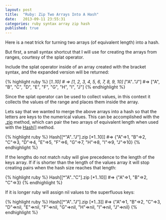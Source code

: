 ```yaml
---
layout: post
title:  "Ruby: Zip Two Arrays Into A Hash"
date:   2013-09-11 23:55:31
categories: ruby syntax array zip hash
published: true
---
```


Here is a neat trick for turning two arrays (of equivalent length) into a hash.

But first, a small syntax shortcut that I will use for creating the arrays from ranges, courtesy of the splat operator.

Include the splat operator inside of an array created with the bracket syntax, and the expanded version will be returned:

{% highlight ruby %}
[*1..10]  # => [1, 2, 3, 4, 5, 6, 7, 8, 9, 10]
[*"A".."J"]  #=> ["A", "B", "C", "D", "E", "F", "G", "H", "I", "J"]
{% endhighlight %}

Since the splat operator can be used to collect values, in this context it collects the values of the range and places them inside the array.

Lets say that we wanted to merge the above arrays into a hash so that the letters are keys to the numerical values. This can be accomplished with the [.zip](http://www.ruby-doc.org/core-2.0.0/Array.html#method-i-zip) method, which can pair the two arrays of equivalent length when used with the [Hash[]](http://www.ruby-doc.org/core-2.0.0/Hash.html#method-c-5B-5D) method.

{% highlight ruby %}
Hash[[*"A".."J"].zip [*1..10]]
#=> {"A"=>1, "B"=>2, "C"=>3, "D"=>4, "E"=>5, "F"=>6, "G"=>7, "H"=>8, "I"=>9, "J"=>10}
{% endhighlight %}

If the lengths do not match ruby will give precedence to the length of the keys array. If if is shorter than the length of the values array it will stop creating pairs when the hash size reaches that length:

{% highlight ruby %}
Hash[[*"A".."C"].zip [*1..10]]  #=> {"A"=>1, "B"=>2, "C"=>3}
{% endhighlight %}

If it is longer ruby will assign nil values to the superfluous keys:

{% highlight ruby %}
Hash[[*"A".."J"].zip [*1..3]]
#=> {"A"=>1, "B"=>2, "C"=>3, "D"=>nil, "E"=>nil, "F"=>nil, "G"=>nil, "H"=>nil, "I"=>nil, "J"=>nil}
{% endhighlight %}
